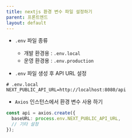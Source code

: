 ```yaml
---
title: nextjs 환경 변수 파일 설정하기
parent: 프론트엔드
layout: default
---
```


* `.env` 파일 종류
    * 개발 환경용 : `.env.local`
    * 운영 환경용 : `.env.production`

    
* `.env` 파일 생성 후 API URL 설정


```shell
# .env.local
NEXT_PUBLIC_API_URL=http://localhost:8080/api
```


* `Axios` 인스턴스에서 환경 변수 사용 하기

```typescript
const api = axios.create({
  baseURL: process.env.NEXT_PUBLIC_API_URL,
  // 기타 설정
});
```




